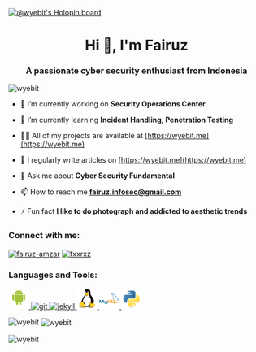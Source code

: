 [![@wyebit's Holopin board](https://holopin.io/api/user/board?user=wyebit)](https://holopin.io/@wyebit)

<h1 align="center">Hi 👋, I'm Fairuz</h1>
<h3 align="center">A passionate cyber security enthusiast from Indonesia</h3>

<p align="left"> <img src="https://komarev.com/ghpvc/?username=wyebit&label=Profile%20views&color=0e75b6&style=flat" alt="wyebit" /> </p>

- 🔭 I’m currently working on **Security Operations Center**

- 🌱 I’m currently learning **Incident Handling, Penetration Testing**

- 👨‍💻 All of my projects are available at [https://wyebit.me](https://wyebit.me)

- 📝 I regularly write articles on [https://wyebit.me](https://wyebit.me)

- 💬 Ask me about **Cyber Security Fundamental**

- 📫 How to reach me **fairuz.infosec@gmail.com**

- ⚡ Fun fact **I like to do photograph and addicted to aesthetic trends**

<h3 align="left">Connect with me:</h3>
<p align="left">
<a href="https://linkedin.com/in/fairuz-amzar" target="blank"><img align="center" src="https://raw.githubusercontent.com/rahuldkjain/github-profile-readme-generator/master/src/images/icons/Social/linked-in-alt.svg" alt="fairuz-amzar" height="30" width="40" /></a>
<a href="https://instagram.com/fxxrxz" target="blank"><img align="center" src="https://raw.githubusercontent.com/rahuldkjain/github-profile-readme-generator/master/src/images/icons/Social/instagram.svg" alt="fxxrxz" height="30" width="40" /></a>
</p>

<h3 align="left">Languages and Tools:</h3>
<p align="left"> <a href="https://developer.android.com" target="_blank" rel="noreferrer"> <img src="https://raw.githubusercontent.com/devicons/devicon/master/icons/android/android-original-wordmark.svg" alt="android" width="40" height="40"/> </a> <a href="https://git-scm.com/" target="_blank" rel="noreferrer"> <img src="https://www.vectorlogo.zone/logos/git-scm/git-scm-icon.svg" alt="git" width="40" height="40"/> </a> <a href="https://jekyllrb.com/" target="_blank" rel="noreferrer"> <img src="https://www.vectorlogo.zone/logos/jekyllrb/jekyllrb-icon.svg" alt="jekyll" width="40" height="40"/> </a> <a href="https://www.linux.org/" target="_blank" rel="noreferrer"> <img src="https://raw.githubusercontent.com/devicons/devicon/master/icons/linux/linux-original.svg" alt="linux" width="40" height="40"/> </a> <a href="https://www.mysql.com/" target="_blank" rel="noreferrer"> <img src="https://raw.githubusercontent.com/devicons/devicon/master/icons/mysql/mysql-original-wordmark.svg" alt="mysql" width="40" height="40"/> </a> <a href="https://www.python.org" target="_blank" rel="noreferrer"> <img src="https://raw.githubusercontent.com/devicons/devicon/master/icons/python/python-original.svg" alt="python" width="40" height="40"/> </a> </p>

<p><img align="left" src="https://github-readme-stats.vercel.app/api/top-langs?username=wyebit&show_icons=true&locale=en&layout=compact" alt="wyebit" /></p>

<p>&nbsp;<img align="center" src="https://github-readme-stats.vercel.app/api?username=wyebit&show_icons=true&locale=en" alt="wyebit" /></p>

<p><img align="center" src="https://github-readme-streak-stats.herokuapp.com/?user=wyebit&" alt="wyebit" /></p>
